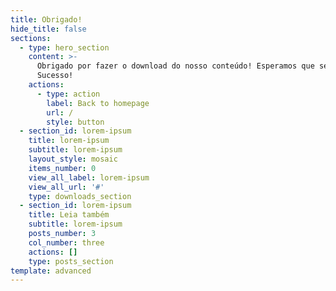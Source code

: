 ```yaml
---
title: Obrigado!
hide_title: false
sections:
  - type: hero_section
    content: >-
      Obrigado por fazer o download do nosso conteúdo! Esperamos que seja útil.
      Sucesso!
    actions:
      - type: action
        label: Back to homepage
        url: /
        style: button
  - section_id: lorem-ipsum
    title: lorem-ipsum
    subtitle: lorem-ipsum
    layout_style: mosaic
    items_number: 0
    view_all_label: lorem-ipsum
    view_all_url: '#'
    type: downloads_section
  - section_id: lorem-ipsum
    title: Leia também
    subtitle: lorem-ipsum
    posts_number: 3
    col_number: three
    actions: []
    type: posts_section
template: advanced
---
```

